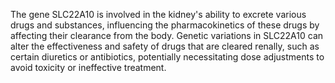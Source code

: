 The gene SLC22A10 is involved in the kidney's ability to excrete various drugs and substances, influencing the pharmacokinetics of these drugs by affecting their clearance from the body. Genetic variations in SLC22A10 can alter the effectiveness and safety of drugs that are cleared renally, such as certain diuretics or antibiotics, potentially necessitating dose adjustments to avoid toxicity or ineffective treatment.